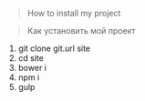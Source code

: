 > How to install my project

> Как установить мой проект

1. git clone git.url site
2. cd site
3. bower i
4. npm i
5. gulp
